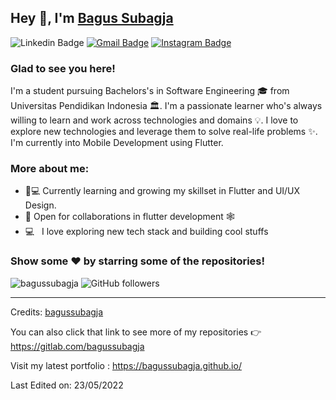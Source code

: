 ## Hey 👋, I'm [Bagus Subagja](https://www.linkedin.com/in/bagussubagja/)


![Linkedin Badge](https://img.shields.io/badge/LinkedIn-blue?style=flat&logo=linkedin&labelColor=blue&link=https://www.linkedin.com/in/bagussubagja/) [![Gmail Badge](https://img.shields.io/badge/Gmail-red?style=flat-square&logo=Gmail&logoColor=white&link=mailto:bagussubagja17@gmail.com)](mailto:bagussubagja17@gmail.com)  [![Instagram Badge](https://img.shields.io/badge/-Instagram-E4405F?style=flat&logo=instagram&logoColor=white&link=https://instagram.com/bagussubagjaa/)](https://instagram.com/bagussubagja)

### Glad to see you here! &nbsp;

I'm a student pursuing Bachelors's in Software Engineering 🎓 from Universitas Pendidikan Indonesia 🏛. I'm a passionate learner who's always willing to learn and work across technologies and domains 💡. I love to explore new technologies and leverage them to solve real-life problems ✨. I'm currently into Mobile Development using Flutter.

### More about me:

- 👨💻 Currently learning and growing my skillset in Flutter and UI/UX Design.
- 🤝 Open for collaborations in flutter development 🕸️
- 💻 &nbsp; I love exploring new tech stack and building cool stuffs

### Show some ❤️ by starring some of the repositories!

</div>

<img src="https://komarev.com/ghpvc/?username=bagussubagja&label=Profile%20views&color=0e75b6&style=flat" alt="bagussubagja" /> ![GitHub followers](https://img.shields.io/github/followers/bagussubagja)

------
Credits: [bagussubagja](https://github.com/bagussubagja)

You can also click that link to see more of my repositories 👉 https://gitlab.com/bagussubagja

Visit my latest portfolio : https://bagussubagja.github.io/

Last Edited on: 23/05/2022
